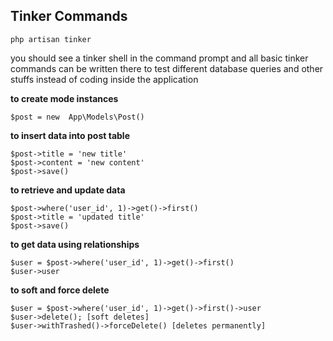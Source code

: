 ## Tinker Commands

```console
php artisan tinker
```

you should see a tinker shell in the command prompt and all basic tinker commands can be written there to test different database queries and other stuffs instead of coding inside the application

**to create mode instances**

```console
$post = new  App\Models\Post()
```

**to insert data into post table**

```console
$post->title = 'new title'
$post->content = 'new content'
$post->save()
```

**to retrieve and update data**

```console
$post->where('user_id', 1)->get()->first()
$post->title = 'updated title'
$post->save()
```

**to get data using relationships**

```console
$user = $post->where('user_id', 1)->get()->first()
$user->user
```

**to soft and force delete**

```console
$user = $post->where('user_id', 1)->get()->first()->user
$user->delete(); [soft deletes]
$user->withTrashed()->forceDelete() [deletes permanently]
```
